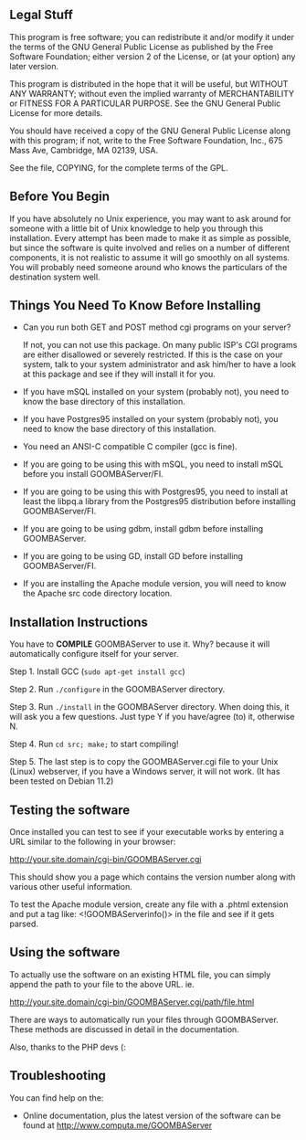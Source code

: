 Legal Stuff
-----------

  This program is free software; you can redistribute it and/or modify
  it under the terms of the GNU General Public License as published by
  the Free Software Foundation; either version 2 of the License, or
  (at your option) any later version.

  This program is distributed in the hope that it will be useful,
  but WITHOUT ANY WARRANTY; without even the implied warranty of
  MERCHANTABILITY or FITNESS FOR A PARTICULAR PURPOSE.  See the
  GNU General Public License for more details.

  You should have received a copy of the GNU General Public License
  along with this program; if not, write to the Free Software
  Foundation, Inc., 675 Mass Ave, Cambridge, MA 02139, USA.

  See the file, COPYING, for the complete terms of the GPL.


Before You Begin
----------------

If you have absolutely no Unix experience, you may want to ask around
for someone with a little bit of Unix knowledge to help you through 
this installation.  Every attempt has been made to make it as simple
as possible, but since the software is quite involved and relies on a
number of different components, it is not realistic to assume it will
go smoothly on all systems.  You will probably need someone around who
knows the particulars of the destination system well.


Things You Need To Know Before Installing
-----------------------------------------

- Can you run both GET and POST method cgi programs on your server?

  If not, you can not use this package.  On many public ISP's CGI
  programs are either disallowed or severely restricted.  If this is
  the case on your system, talk to your system administrator and ask
  him/her to have a look at this package and see if they will install
  it for you.

- If you have mSQL installed on your system (probably not), you need to know the
  base directory of this installation.

- If you have Postgres95 installed on your system (probably not), you need to know the
  base directory of this installation.

- You need an ANSI-C compatible C compiler (gcc is fine).

- If you are going to be using this with mSQL, you need to install
  mSQL before you install GOOMBAServer/FI.

- If you are going to be using this with Postgres95, you need to
  install at least the libpq.a library from the Postgres95 
  distribution before installing GOOMBAServer/FI.

- If you are going to be using gdbm, install gdbm before installing
  GOOMBAServer.

- If you are going to be using GD, install GD before installing GOOMBAServer/FI.

- If you are installing the Apache module version, you will need to 
  know the Apache src code directory location.


Installation Instructions
-------------------------

  You have to **COMPILE** GOOMBAServer to use it.
  Why? because it will automatically configure itself for
  your server.
  
  Step 1.
    Install GCC (`sudo apt-get install gcc`)
   
  Step 2.
    Run `./configure` in the GOOMBAServer directory.
  
  Step 3.
    Run `./install` in the GOOMBAServer directory.
    When doing this, it will ask you a few questions.
    Just type Y if you have/agree (to) it, otherwise N.
    
  Step 4.
    Run `cd src; make;` to start compiling!
    
  Step 5.
    The last step is to copy the GOOMBAServer.cgi file to your
    Unix (Linux) webserver, if you have a Windows server, it
    will not work. (It has been tested on Debian 11.2)


Testing the software
--------------------

  Once installed you can test to see if your executable works by 
  entering a URL similar to the following in your browser:

  http://your.site.domain/cgi-bin/GOOMBAServer.cgi

  This should show you a page which contains the version number along
  with various other useful information. 

  To test the Apache module version, create any file with a .phtml
  extension and put a tag like: <!GOOMBAServerinfo()> in the file and see if
  it gets parsed.


Using the software
------------------

  To actually use the software on an existing HTML file, you can 
  simply append the path to your file to the above URL.  ie.

  http://your.site.domain/cgi-bin/GOOMBAServer.cgi/path/file.html

  There are ways to automatically run your files through GOOMBAServer.  These
  methods are discussed in detail in the documentation.  

  Also, thanks to the PHP devs (:
  
Troubleshooting
---------------
  You can find help on the:
  - Online documentation, plus the latest version of the software can
    be found at http://www.computa.me/GOOMBAServer
